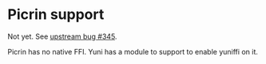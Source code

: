 Picrin support
==============

Not yet. See [upstream bug #345](https://github.com/picrin-scheme/picrin/issues/345).

Picrin has no native FFI. Yuni has a module to support to enable yuniffi on it.

